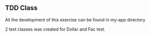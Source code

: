 ## TDD Class

All the development of this exercise can be found in my-app directory

2 test classes was created for Dollar and Fac test.